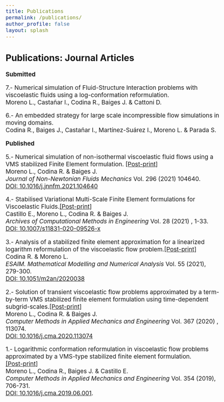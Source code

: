 ```yaml
---
title: Publications
permalink: /publications/
author_profile: false
layout: splash
---
```


<style type="text/css">
  body{
  font-size: 14pt;
}
</style>


## Publications: Journal Articles

**Submitted**

7.- Numerical simulation of Fluid-Structure Interaction problems with viscoelastic fluids using a log-conformation reformulation.\
Moreno L., Castañar I., Codina R., Baiges J. & Cattoni D.

6.- An embedded strategy for large scale incompressible flow simulations in moving domains.\
Codina R., Baiges J., Castañar I., Martínez-Suárez I., Moreno L. & Parada S.

**Published**

5.- Numerical simulation of non-isothermal viscoelastic fluid flows using a VMS stabilized Finite Element formulation. [[Post-print]](https://laura-moreno.github.io/assets/docs/artweb005-lm.pdf)\
Moreno L., Codina R. & Baiges J. \
*Journal of Non-Newtonian Fluids Mechanics* Vol. 296 (2021) 104640.\
[DOI: 10.1016/j.jnnfm.2021.104640](https://doi.org/10.1016/j.jnnfm.2021.104640)

4.- Stabilised Variational Multi-Scale Finite Element formulations for Viscoelastic Fluids.[[Post-print]](https://laura-moreno.github.io/assets/docs/artweb004-lm.pdf)\
Castillo E., Moreno L., Codina R. & Baiges J.\
*Archives of Computational Methods in Engineering* Vol. 28 (2021) , 1-33.\
[DOI: 10.1007/s11831-020-09526-x](https://doi.org/10.1007/s11831-020-09526-x)


3.- Analysis of a stabilized finite element approximation for a linearized logarithm reformulation of the viscoelastic flow problem.[[Post-print]](https://laura-moreno.github.io/assets/docs/artweb003-lm.pdf)\
Codina R. & Moreno L.\
*ESAIM. Mathematical Modelling and Numerical Analysis* Vol. 55 (2021), 279-300.\
[DOI: 10.1051/m2an/2020038](https://doi.org/10.1051/m2an/2020038)

2.- Solution of transient viscoelastic flow problems approximated by a term-by-term VMS stabilized finite element formulation using time-dependent subgrid-scales.[[Post-print]](https://laura-moreno.github.io/assets/docs/artweb002-lm.pdf)\
Moreno L., Codina R. & Baiges J.\
*Computer Methods in Applied Mechanics and Engineering* Vol. 367 (2020) , 113074.\
[DOI: 10.1016/j.cma.2020.113074](https://doi.org/10.1016/j.cma.2020.113074)

1.- Logarithmic conformation reformulation in viscoelastic flow problems approximated by a VMS-type stabilized finite element formulation.\
[[Post-print]](https://laura-moreno.github.io/assets/docs/artweb001-lm.pdf)\
Moreno L., Codina R., Baiges J. & Castillo E.\
*Computer Methods in Applied Mechanics and Engineering* Vol. 354 (2019), 706-731.\
[DOI: 10.1016/j.cma.2019.06.001](https://doi.org/10.1016/j.cma.2019.06.001).



